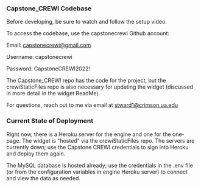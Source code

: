 ### Capstone_CREWI Codebase

Before developing, be sure to watch and follow the setup video.

To access the codebase, use the capstonecrewi Github account:


Email: capstonecrewi@gmail.com

Username: capstonecrewi

Password: CapstoneCREWI2022!


The Capstone_CREWI repo has the code for the project, but the crewiStaticFiles repo is also necessary for updating the widget (discussed in more detail in the widget ReadMe).

For questions, reach out to me via email at stward1@crimson.ua.edu


### Current State of Deployment

Right now, there is a Heroku server for the engine and one for the one-page. The widget is "hosted" via the crewiStaticFiles repo. The servers are currently down; use the Capstone CREWI credentials to sign into Heroku and deploy them again.

The MySQL database is hosted already; use the credentials in the .env file (or from the configuration variables in engine Heroku server) to connect and view the data as needed.
